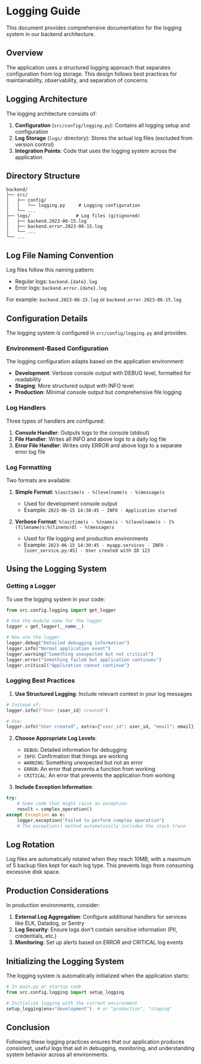 # Logging Guide

This document provides comprehensive documentation for the logging system in our backend architecture.

## Overview

The application uses a structured logging approach that separates configuration from log storage. This design follows best practices for maintainability, observability, and separation of concerns.

## Logging Architecture

The logging architecture consists of:

1. **Configuration** (`src/config/logging.py`): Contains all logging setup and configuration
2. **Log Storage** (`logs/` directory): Stores the actual log files (excluded from version control)
3. **Integration Points**: Code that uses the logging system across the application

## Directory Structure

```
backend/
├── src/
│   ├── config/
│   │   └── logging.py     # Logging configuration
│   └── ...
├── logs/                 # Log files (gitignored)
│   ├── backend.2023-06-15.log
│   ├── backend.error.2023-06-15.log
│   └── ...
└── ...
```

## Log File Naming Convention

Log files follow this naming pattern:

- Regular logs: `backend.{date}.log`
- Error logs: `backend.error.{date}.log`

For example: `backend.2023-06-15.log` or `backend.error.2023-06-15.log`

## Configuration Details

The logging system is configured in `src/config/logging.py` and provides:

### Environment-Based Configuration

The logging configuration adapts based on the application environment:

- **Development**: Verbose console output with DEBUG level, formatted for readability
- **Staging**: More structured output with INFO level
- **Production**: Minimal console output but comprehensive file logging

### Log Handlers

Three types of handlers are configured:

1. **Console Handler**: Outputs logs to the console (stdout)
2. **File Handler**: Writes all INFO and above logs to a daily log file
3. **Error File Handler**: Writes only ERROR and above logs to a separate error log file

### Log Formatting

Two formats are available:

1. **Simple Format**: `%(asctime)s - %(levelname)s - %(message)s`
   - Used for development console output
   - Example: `2023-06-15 14:30:45 - INFO - Application started`

2. **Verbose Format**: `%(asctime)s - %(name)s - %(levelname)s - [%(filename)s:%(lineno)d] - %(message)s`
   - Used for file logging and production environments
   - Example: `2023-06-15 14:30:45 - myapp.services - INFO - [user_service.py:45] - User created with ID 123`

## Using the Logging System

### Getting a Logger

To use the logging system in your code:

```python
from src.config.logging import get_logger

# Use the module name for the logger
logger = get_logger(__name__)

# Now use the logger
logger.debug("Detailed debugging information")
logger.info("Normal application event")
logger.warning("Something unexpected but not critical")
logger.error("Something failed but application continues")
logger.critical("Application cannot continue")
```

### Logging Best Practices

1. **Use Structured Logging**: Include relevant context in your log messages

```python
# Instead of:
logger.info(f"User {user_id} created")

# Use:
logger.info("User created", extra={"user_id": user_id, "email": email})
```

2. **Choose Appropriate Log Levels**:
   - `DEBUG`: Detailed information for debugging
   - `INFO`: Confirmation that things are working
   - `WARNING`: Something unexpected but not an error
   - `ERROR`: An error that prevents a function from working
   - `CRITICAL`: An error that prevents the application from working

3. **Include Exception Information**:

```python
try:
    # Some code that might raise an exception
    result = complex_operation()
except Exception as e:
    logger.exception("Failed to perform complex operation")
    # The exception() method automatically includes the stack trace
```

## Log Rotation

Log files are automatically rotated when they reach 10MB, with a maximum of 5 backup files kept for each log type. This prevents logs from consuming excessive disk space.

## Production Considerations

In production environments, consider:

1. **External Log Aggregation**: Configure additional handlers for services like ELK, Datadog, or Sentry
2. **Log Security**: Ensure logs don't contain sensitive information (PII, credentials, etc.)
3. **Monitoring**: Set up alerts based on ERROR and CRITICAL log events

## Initializing the Logging System

The logging system is automatically initialized when the application starts:

```python
# In main.py or startup code
from src.config.logging import setup_logging

# Initialize logging with the current environment
setup_logging(env="development")  # or "production", "staging"
```

## Conclusion

Following these logging practices ensures that our application produces consistent, useful logs that aid in debugging, monitoring, and understanding system behavior across all environments. 